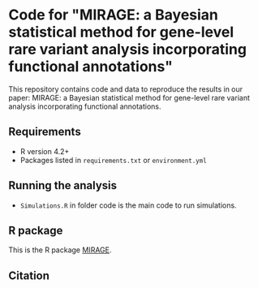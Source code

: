 # Code for "MIRAGE: a Bayesian statistical method for gene-level rare variant analysis incorporating functional annotations"

This repository contains code and data to reproduce the results in our paper:
MIRAGE: a Bayesian statistical method for gene-level rare variant analysis
incorporating functional annotations. 

## Requirements
- R version 4.2+ 
- Packages listed in `requirements.txt` or `environment.yml`

## Running the analysis

+ `Simulations.R` in folder code is the main code to run simulations.  

## R package 

This is the R package [MIRAGE](https://xinhe-lab.github.io/mirage/). 


## Citation
